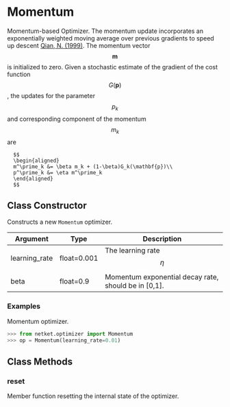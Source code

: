 # Momentum
Momentum-based Optimizer.
      The momentum update incorporates an exponentially weighted moving average
      over previous gradients to speed up descent
      [Qian, N. (1999)](http://citeseerx.ist.psu.edu/viewdoc/download?doi=10.1.1.57.5612&rep=rep1&type=pdf).
      The momentum vector $$\mathbf{m}$$ is initialized to zero.
      Given a stochastic estimate of the gradient of the cost function
      $$G(\mathbf{p})$$, the updates for the parameter $$p_k$$ and
      corresponding component of the momentum $$m_k$$ are

      $$
      \begin{aligned}
      m^\prime_k &= \beta m_k + (1-\beta)G_k(\mathbf{p})\\
      p^\prime_k &= \eta m^\prime_k
      \end{aligned}
      $$

## Class Constructor
Constructs a new ``Momentum`` optimizer.

|  Argument   |   Type    |                    Description                     |
|-------------|-----------|----------------------------------------------------|
|learning_rate|float=0.001|The learning rate $$ \eta $$                        |
|beta         |float=0.9  |Momentum exponential decay rate, should be in [0,1].|

### Examples
Momentum optimizer.

```python
>>> from netket.optimizer import Momentum
>>> op = Momentum(learning_rate=0.01)

```



## Class Methods 
### reset
Member function resetting the internal state of the optimizer.


